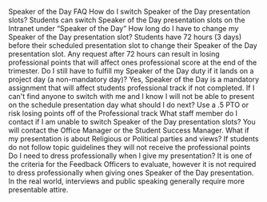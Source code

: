Speaker of the Day FAQ
How do I switch Speaker of the Day presentation slots? 
Students can switch Speaker of the Day presentation slots on the Intranet under “Speaker of the Day”
How long do I have to change my Speaker of the Day presentation slot?
Students have 72 hours (3 days) before their scheduled presentation slot to change their Speaker of the Day presentation slot. Any request after 72 hours can result in losing professional points that will affect ones professional score at the end of the trimester.
Do I still have to fulfill my Speaker of the Day duty if it lands on a project day (a non-mandatory day)?
Yes, Speaker of the Day is a mandatory assignment that will affect students professional track if not completed.
If I can't find anyone to switch with me and I know I will not be able to present on the schedule presentation day what should I do next? 
Use a .5 PTO or risk losing points off of the Professional track
What staff member do I contact if I am unable to switch Speaker of the Day presentation slots?
You will contact the Office Manager or the Student Success Manager.
What if my presentation is about Religious or Political parties and views?
If students do not follow topic guidelines they will not receive the professional points
Do I need to dress professionally when I give my presentation? 
It is one of the criteria for the Feedback Officers to evaluate, however it is not required to dress professionally when giving ones Speaker of the Day presentation. In the real world, interviews and public speaking generally require more presentable attire.